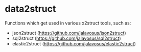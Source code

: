 # data2struct

Functions which get used in various x2struct tools, such as:

- json2struct (https://github.com/jalavosus/json2struct)
- sql2struct  (https://github.com/jalavosus/sql2struct)
- elastic2struct (https://github.com/jalavosus/elastic2struct)